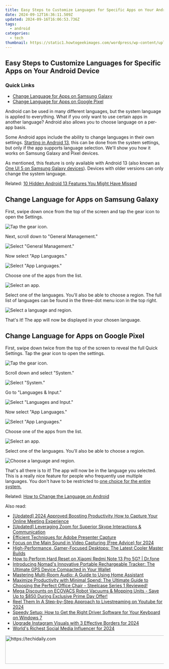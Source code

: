 ```yaml
---
title: Easy Steps to Customize Languages for Specific Apps on Your Android Device
date: 2024-09-12T16:36:11.509Z
updated: 2024-09-16T16:06:53.736Z
tags:
  - android
categories:
  - tech
thumbnail: https://static1.howtogeekimages.com/wordpress/wp-content/uploads/2022/08/Android-app-languages-2.png
---
```


## Easy Steps to Customize Languages for Specific Apps on Your Android Device

### Quick Links

* [Change Language for Apps on Samsung Galaxy](https://common-error.techidaily.com/step-by-step-solutions-for-fixing-the-code-0xc0000098-issue-in-windows/)
* [Change Language for Apps on Google Pixel](https://phone-solutions.techidaily.com/is-fake-gps-location-spoofer-a-good-choice-on-infinix-hot-40i-drfone-by-drfone-virtual-android/)

 Android can be used in many different languages, but the system language is applied to everything. What if you only want to use certain apps in another language? Android also allows you to choose language on a per-app basis.

 Some Android apps include the ability to change languages in their own settings. [Starting in Android 13](https://snapchat-videos.techidaily.com/from-freelance-filmmaker-to-full-time-financier-snapchat-storytelling-for-2024/), this can be done from the system settings, but only if the app supports language selection. We'll show you how it works on Samsung Galaxy and Pixel devices.

 As mentioned, this feature is only available with Android 13 (also known as [One UI 5 on Samsung Galaxy devices](https://tech-recovery.techidaily.com/how-to-watch-the-star-trek-movies-in-order/)). Devices with older versions can only change the system language.

Related: [10 Hidden Android 13 Features You Might Have Missed](https://snapchat-videos.techidaily.com/from-freelance-filmmaker-to-full-time-financier-snapchat-storytelling-for-2024/) 

##  Change Language for Apps on Samsung Galaxy

 First, swipe down once from the top of the screen and tap the gear icon to open the Settings.

![Tap the gear icon.](https://static1.howtogeekimages.com/wordpress/wp-content/uploads/2022/08/2022-08-23_13-33-41.jpg) 

 Next, scroll down to "General Management."

![Select &quot;General Management.&quot;](https://static1.howtogeekimages.com/wordpress/wp-content/uploads/2022/08/2022-08-23_13-34-47.jpg) 

 Now select "App Languages."

![Select &quot;App Languages.&quot;](https://static1.howtogeekimages.com/wordpress/wp-content/uploads/2022/08/2022-08-23_13-35-08.jpg) 

 Choose one of the apps from the list.

![Select an app.](https://static1.howtogeekimages.com/wordpress/wp-content/uploads/2022/08/2022-08-23_13-35-30.jpg) 

 Select one of the languages. You'll also be able to choose a region. The full list of languages can be found in the three-dot menu icon in the top right.

![Select a language and region.](https://static1.howtogeekimages.com/wordpress/wp-content/uploads/2022/08/2022-08-23_13-40-25.jpg) 

 That's it! The app will now be displayed in your chosen language.

##  Change Language for Apps on Google Pixel

 First, swipe down twice from the top of the screen to reveal the full Quick Settings. Tap the gear icon to open the settings.

![Tap the gear icon.](https://static1.howtogeekimages.com/wordpress/wp-content/uploads/2022/08/2022-08-23_13-43-35.jpg) 

 Scroll down and select "System."

![Select &quot;System.&quot;](https://static1.howtogeekimages.com/wordpress/wp-content/uploads/2022/08/2022-08-23_13-44-02.jpg) 

 Go to "Languages & Input."

![Select &quot;Languages and Input.&quot;](https://static1.howtogeekimages.com/wordpress/wp-content/uploads/2022/08/2022-08-23_13-45-19.jpg) 

 Now select "App Languages."

![Select &quot;App Languages.&quot;](https://static1.howtogeekimages.com/wordpress/wp-content/uploads/2022/08/2022-08-23_13-45-44.jpg) 

 Choose one of the apps from the list.

![Select an app.](https://static1.howtogeekimages.com/wordpress/wp-content/uploads/2022/08/2022-08-23_13-46-21.jpg) 

 Select one of the languages. You'll also be able to choose a region.

![Choose a language and region.](https://static1.howtogeekimages.com/wordpress/wp-content/uploads/2022/08/2022-08-23_13-47-07.jpg) 

 That's all there is to it! The app will now be in the language you selected. This is a really nice feature for people who frequently use multiple languages. You don't have to be restricted to [one choice for the entire system.](https://win-howtos.techidaily.com/guide-to-making-your-windows-11-touchpad-cursor-stay-on-screen/) 

Related: [How to Change the Language on Android](https://win-howtos.techidaily.com/guide-to-making-your-windows-11-touchpad-cursor-stay-on-screen/)

<ins class="adsbygoogle"
     style="display:block"
     data-ad-format="autorelaxed"
     data-ad-client="ca-pub-7571918770474297"
     data-ad-slot="1223367746"></ins>

<ins class="adsbygoogle"
     style="display:block"
     data-ad-client="ca-pub-7571918770474297"
     data-ad-slot="8358498916"
     data-ad-format="auto"
     data-full-width-responsive="true"></ins>

<span class="atpl-alsoreadstyle">Also read:</span>
<div><ul>
<li><a href="https://video-capture.techidaily.com/updated-2024-approved-boosting-productivity-how-to-capture-your-online-meeting-experience/"><u>[Updated] 2024 Approved Boosting Productivity How to Capture Your Online Meeting Experience</u></a></li>
<li><a href="https://extra-guidance.techidaily.com/updated-leveraging-zoom-for-superior-skype-interactions-and-communication/"><u>[Updated] Leveraging Zoom for Superior Skype Interactions & Communication</u></a></li>
<li><a href="https://screen-activity-recording.techidaily.com/efficient-techniques-for-adobe-presenter-capture/"><u>Efficient Techniques for Adobe Presenter Capture</u></a></li>
<li><a href="https://screen-video-capture.techidaily.com/focus-on-the-main-sound-in-video-capturing-free-advice-for-2024/"><u>Focus on the Main Sound in Video Capturing (Free Advice) for 2024</u></a></li>
<li><a href="https://hardware-reviews.techidaily.com/high-performance-gamer-focused-desktops-the-latest-cooler-master-builds/"><u>High-Performance, Gamer-Focused Desktops: The Latest Cooler Master Builds</u></a></li>
<li><a href="https://techidaily.com/how-to-perform-hard-reset-on-xiaomi-redmi-note-13-pro-5g-drfone-by-drfone-reset-android-reset-android/"><u>How to Perform Hard Reset on Xiaomi Redmi Note 13 Pro 5G? | Dr.fone</u></a></li>
<li><a href="https://hardware-reviews.techidaily.com/introducing-nomads-innovative-portable-rechargeable-tracker-the-ultimate-gps-device-compacted-in-your-wallet/"><u>Introducing Nomad's Innovative Portable Rechargeable Tracker: The Ultimate GPS Device Compacted in Your Wallet</u></a></li>
<li><a href="https://hardware-reviews.techidaily.com/mastering-multi-room-audio-a-guide-to-using-home-assistant/"><u>Mastering Multi-Room Audio: A Guide to Using Home Assistant</u></a></li>
<li><a href="https://hardware-reviews.techidaily.com/maximize-productivity-with-minimal-spend-the-ultimate-guide-to-choosing-the-perfect-office-chair-steelcase-series-1-reviewed/"><u>Maximize Productivity with Minimal Spend: The Ultimate Guide to Choosing the Perfect Office Chair - Steelcase Series 1 Reviewed!</u></a></li>
<li><a href="https://hardware-reviews.techidaily.com/mega-discounts-on-ecovacs-robot-vacuums-and-mopping-units-save-up-to-850-during-exclusive-prime-day-offer/"><u>Mega Discounts on ECOVACS Robot Vacuums & Mopping Units - Save Up to $850 During Exclusive Prime Day Offer!</u></a></li>
<li><a href="https://facebook-video-share.techidaily.com/reel-them-in-a-step-by-step-approach-to-livestreaming-on-youtube-for-2024/"><u>Reel Them In A Step-by-Step Approach to Livestreaming on Youtube for 2024</u></a></li>
<li><a href="https://hardware-help.techidaily.com/speedy-setup-how-to-get-the-right-driver-software-for-your-keyboard-on-windows-7/"><u>Speedy Setup: How to Get the Right Driver Software for Your Keyboard on Windows 7</u></a></li>
<li><a href="https://instagram-clips.techidaily.com/upgrade-instagram-visuals-with-3-effective-borders-for-2024/"><u>Upgrade Instagram Visuals with 3 Effective Borders for 2024</u></a></li>
<li><a href="https://facebook-record-videos.techidaily.com/worlds-richest-social-media-influencer-for-2024/"><u>World's Richest Social Media Influencer for 2024</u></a></li>
</ul></div>

<!-- affiliate ads begin -->
<a href="https://unicoeye.pxf.io/c/5597632/2134491/18498" target="_top" id="2134491">
  <img src="//a.impactradius-go.com/display-ad/18498-2134491" border="0" alt="https://techidaily.com" width="728" height="90"/>
</a>
<img height="0" width="0" src="https://unicoeye.pxf.io/i/5597632/2134491/18498" style="position:absolute;visibility:hidden;" border="0" />
<!-- affiliate ads end -->

